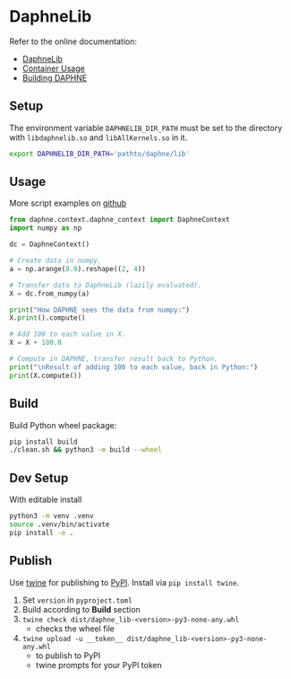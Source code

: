 <!--
Copyright 2024 The DAPHNE Consortium

Licensed under the Apache License, Version 2.0 (the "License");
you may not use this file except in compliance with the License.
You may obtain a copy of the License at

    http://www.apache.org/licenses/LICENSE-2.0

Unless required by applicable law or agreed to in writing, software
distributed under the License is distributed on an "AS IS" BASIS,
WITHOUT WARRANTIES OR CONDITIONS OF ANY KIND, either express or implied.
See the License for the specific language governing permissions and
limitations under the License.
-->

# DaphneLib

Refer to the online documentation:

- [DaphneLib](https://daphne-eu.github.io/daphne/DaphneLib/Overview/)
- [Container Usage](https://daphne-eu.github.io/daphne/GettingStarted/#2-download-the-daphne-development-container-image)
- [Building DAPHNE](https://daphne-eu.github.io/daphne/development/BuildingDaphne/)

## Setup

The environment variable `DAPHNELIB_DIR_PATH` must be set to the directory with `libdaphnelib.so` and `libAllKernels.so` in it.

```sh
export DAPHNELIB_DIR_PATH='pathto/daphne/lib'
```

## Usage

More script examples on [github](https://github.com/daphne-eu/daphne/tree/main/scripts/examples/daphnelib)

```python
from daphne.context.daphne_context import DaphneContext
import numpy as np

dc = DaphneContext()

# Create data in numpy.
a = np.arange(8.0).reshape((2, 4))

# Transfer data to DaphneLib (lazily evaluated).
X = dc.from_numpy(a)

print("How DAPHNE sees the data from numpy:")
X.print().compute()

# Add 100 to each value in X.
X = X + 100.0

# Compute in DAPHNE, transfer result back to Python.
print("\nResult of adding 100 to each value, back in Python:")
print(X.compute())
```

## Build

Build Python wheel package:

```sh
pip install build
./clean.sh && python3 -m build --wheel
```

## Dev Setup

With editable install

```sh
python3 -m venv .venv
source .venv/bin/activate
pip install -e .
```

## Publish

Use [twine](https://twine.readthedocs.io/en/stable/) for publishing to [PyPI](https://pypi.org/project/daphne-lib/). Install via `pip install twine`.

1. Set `version` in `pyproject.toml`
1. Build according to __Build__ section
1. `twine check dist/daphne_lib-<version>-py3-none-any.whl`
    - checks the wheel file
1. `twine upload -u __token__ dist/daphne_lib-<version>-py3-none-any.whl`
    - to publish to PyPI
    - twine prompts for your PyPI token
